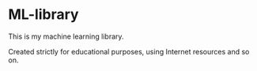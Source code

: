# ML-library

This is my machine learning library. 

Created strictly for educational purposes, using Internet resources and so on.
